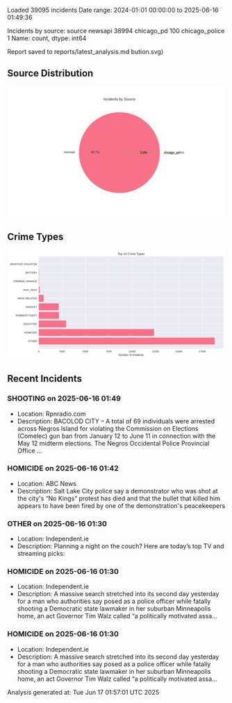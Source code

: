 
Loaded 39095 incidents
Date range: 2024-01-01 00:00:00 to 2025-06-16 01:49:36

Incidents by source:
source
newsapi           38994
chicago_pd          100
chicago_police        1
Name: count, dtype: int64

Report saved to reports/latest_analysis.md
bution.svg)

## Source Distribution
![Source Distribution](images/source_distribution.svg)

## Crime Types
![Crime Types](images/crime_types.svg)

## Recent Incidents

### SHOOTING on 2025-06-16 01:49
- Location: Rpnradio.com
- Description: BACOLOD CITY – A total of 69 individuals were arrested across Negros Island for violating the Commission on Elections (Comelec) gun ban from January 12 to June 11 in connection with the May 12 midterm elections. The Negros Occidental Police Provincial Office …


### HOMICIDE on 2025-06-16 01:42
- Location: ABC News
- Description: Salt Lake City police say a demonstrator who was shot at the city's “No Kings” protest has died and that the bullet that killed him appears to have been fired by one of the demonstration's peacekeepers


### OTHER on 2025-06-16 01:30
- Location: Independent.ie
- Description: Planning a night on the couch? Here are today’s top TV and streaming picks:


### HOMICIDE on 2025-06-16 01:30
- Location: Independent.ie
- Description: A massive search stretched into its second day yesterday for a man who authorities say posed as a police officer while fatally shooting a Democratic state lawmaker in her suburban Minneapolis home, an act Governor Tim Walz called “a politically motivated assa…


### HOMICIDE on 2025-06-16 01:30
- Location: Independent.ie
- Description: A massive search stretched into its second day yesterday for a man who authorities say posed as a police officer while fatally shooting a Democratic state lawmaker in her suburban Minneapolis home, an act Governor Tim Walz called “a politically motivated assa…

Analysis generated at: Tue Jun 17 01:57:01 UTC 2025
